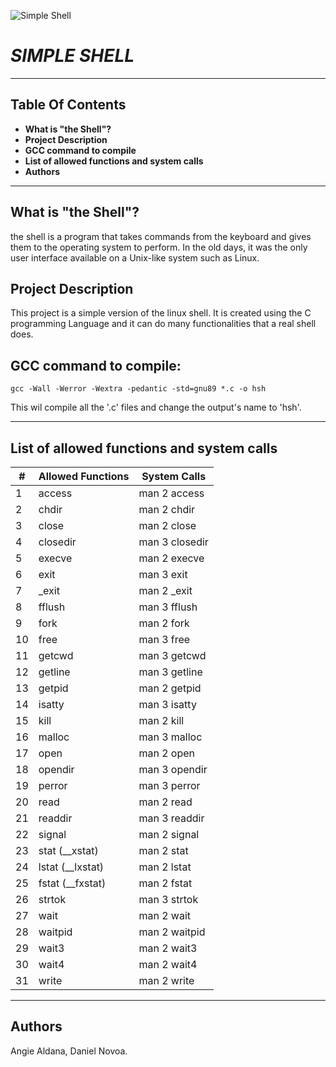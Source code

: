 ![Simple Shell](https://ibb.co/RyfNJhJ)
# _SIMPLE SHELL_

****
## Table Of Contents

 - **What is "the Shell"?**
 - **Project Description**
 - **GCC command to compile**
 - **List of allowed functions and system calls**
 - **Authors**
****

## What is "the Shell"?

the shell is a program that takes commands from the keyboard and gives them to the operating system to perform. In the old days, it was the only user interface available on a Unix-like system such as Linux.

## Project Description

This project is a simple version of the linux shell. It is created using the C programming Language and it can do many functionalities that a real shell does.

## GCC command to compile:

```
gcc -Wall -Werror -Wextra -pedantic -std=gnu89 *.c -o hsh
```
This wil compile all the '.c' files and change the output's name to 'hsh'.

****
## List of allowed functions and system calls

| # | Allowed Functions | System Calls |
|---|--------------------|-------------|
| 1 | access | man 2 access |
| 2 | chdir | man 2 chdir |
| 3 | close | man 2 close |
| 4 | closedir | man 3 closedir |
| 5 | execve | man 2 execve |
| 6 | exit | man 3 exit |
| 7 | _exit | man 2 _exit |
| 8 | fflush | man 3 fflush |
| 9 | fork | man 2 fork |
| 10 | free | man 3 free |
| 11 | getcwd | man 3 getcwd |
| 12 | getline | man 3 getline |
| 13 | getpid | man 2 getpid |
| 14 | isatty | man 3 isatty |
| 15 | kill | man 2 kill |
| 16 | malloc | man 3 malloc |
| 17 | open | man 2 open |
| 18 | opendir | man 3 opendir |
| 19 | perror | man 3 perror |
| 20 | read | man 2 read |
| 21 | readdir | man 3 readdir |
| 22 | signal | man 2 signal |
| 23 | stat (__xstat) | man 2 stat |
| 24 | lstat (__lxstat) | man 2 lstat |
| 25 | fstat (__fxstat) | man 2 fstat |
| 26 | strtok | man 3 strtok |
| 27 | wait | man 2 wait |
| 28 | waitpid | man 2 waitpid |
| 29 | wait3 | man 2 wait3 |
| 30 | wait4 | man 2 wait4 |
| 31 | write | man 2 write |
****

## Authors
Angie Aldana, Daniel Novoa.
